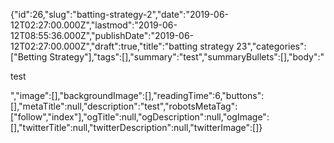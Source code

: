 {"id":26,"slug":"batting-strategy-2","date":"2019-06-12T02:27:00.000Z","lastmod":"2019-06-12T08:55:36.000Z","publishDate":"2019-06-12T02:27:00.000Z","draft":true,"title":"batting strategy 23","categories":["Betting Strategy"],"tags":[],"summary":"test","summaryBullets":[],"body":"<p>test</p>","image":[],"backgroundImage":[],"readingTime":6,"buttons":[],"metaTitle":null,"description":"test","robotsMetaTag":["follow","index"],"ogTitle":null,"ogDescription":null,"ogImage":[],"twitterTitle":null,"twitterDescription":null,"twitterImage":[]}
